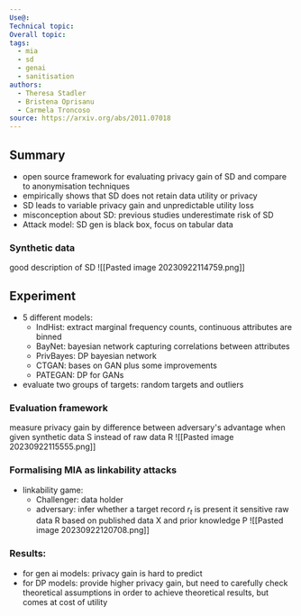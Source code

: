 ```yaml
---
Use@: 
Technical topic: 
Overall topic: 
tags:
  - mia
  - sd
  - genai
  - sanitisation
authors:
  - Theresa Stadler
  - Bristena Oprisanu
  - Carmela Troncoso
source: https://arxiv.org/abs/2011.07018
---
```


## Summary
- open source framework for evaluating privacy gain of SD and compare to anonymisation techniques
- empirically shows that SD does not retain data utility or privacy
- SD leads to variable privacy gain and unpredictable utility loss
- misconception about SD: previous studies underestimate risk of SD
- Attack model: SD gen is black box, focus on tabular data

### Synthetic data
good description of SD
![[Pasted image 20230922114759.png]]

## Experiment
- 5 different models:
	- IndHist: extract marginal frequency counts, continuous attributes are binned
	- BayNet: bayesian network capturing correlations between attributes
	- PrivBayes: DP bayesian network
	- CTGAN: bases on GAN plus some improvements
	- PATEGAN: DP for GANs
- evaluate two groups of targets: random targets and outliers

### Evaluation framework
measure privacy gain by difference between adversary's advantage when given synthetic data S instead of raw data R
![[Pasted image 20230922115555.png]]

### Formalising MIA as linkability attacks
- linkability game:
	- Challenger: data holder
	- adversary: infer whether a target record $r_{t}$ is present it sensitive raw data R based on published data X and prior knowledge P
		![[Pasted image 20230922120708.png]]
### Results:
- for gen ai models: privacy gain is hard to predict
- for DP models: provide higher privacy gain, but need to carefully check theoretical assumptions in order to achieve theoretical results, but comes at cost of utility